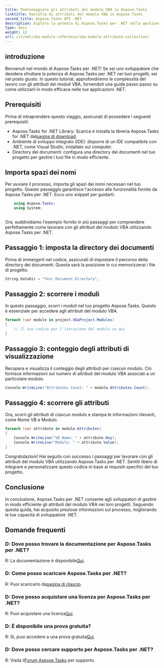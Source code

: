 ```yaml
---
title: Padroneggiare gli attributi del modulo VBA in Aspose.Tasks
linktitle: Raccolta di attributi del modulo VBA in Aspose.Tasks
second_title: Aspose.Tasks API .NET
description: Esplora la potenza di Aspose.Tasks per .NET nella gestione degli attributi del modulo VBA. Migliora i tuoi progetti .NET senza sforzo. Scarica ora! #Aspose #Tasks #Progetto MS
type: docs
weight: 12
url: /it/net/vba-module-reference/vba-module-attribute-collection/
---
```

## introduzione
Benvenuti nel mondo di Aspose.Tasks per .NET! Se sei uno sviluppatore che desidera sfruttare la potenza di Aspose.Tasks per .NET nei tuoi progetti, sei nel posto giusto. In questo tutorial, approfondiremo le complessità del lavoro con gli attributi dei moduli VBA, fornendoti una guida passo passo su come utilizzarli in modo efficace nelle tue applicazioni .NET.
## Prerequisiti
Prima di intraprendere questo viaggio, assicurati di possedere i seguenti prerequisiti:
-  Aspose.Tasks for .NET Library: Scarica e installa la libreria Aspose.Tasks for .NET dal[pagina di download](https://releases.aspose.com/tasks/net/).
- Ambiente di sviluppo integrato (IDE): disporre di un IDE compatibile con .NET, come Visual Studio, installato sul computer.
- Directory dei documenti: configura una directory dei documenti nel tuo progetto per gestire i tuoi file in modo efficiente.
## Importa spazi dei nomi
Per avviare il processo, importa gli spazi dei nomi necessari nel tuo progetto. Questo passaggio garantisce l'accesso alle funzionalità fornite da Aspose.Tasks per .NET. Ecco uno snippet per guidarti:
```csharp
    using Aspose.Tasks;
    using System;
    
```
Ora, suddividiamo l'esempio fornito in più passaggi per comprendere perfettamente come lavorare con gli attributi del modulo VBA utilizzando Aspose.Tasks per .NET.
## Passaggio 1: imposta la directory dei documenti
Prima di immergerti nel codice, assicurati di impostare il percorso della directory dei documenti. Questa sarà la posizione in cui memorizzerai i file di progetto.
```csharp
String DataDir = "Your Document Directory";
```
## Passaggio 2: scorrere i moduli
In questo passaggio, scorri i moduli nel tuo progetto Aspose.Tasks. Questo è essenziale per accedere agli attributi del modulo VBA.
```csharp
foreach (var module in project.VbaProject.Modules)
{
    // Il tuo codice per l'iterazione del modulo va qui
}
```
## Passaggio 3: conteggio degli attributi di visualizzazione
Recupera e visualizza il conteggio degli attributi per ciascun modulo. Ciò fornisce informazioni sul numero di attributi del modulo VBA associati a un particolare modulo.
```csharp
Console.WriteLine("Attributes Count: " + module.Attributes.Count);
```
## Passaggio 4: scorrere gli attributi
Ora, scorri gli attributi di ciascun modulo e stampa le informazioni rilevanti, come Nome VB e Modulo.
```csharp
foreach (var attribute in module.Attributes)
{
    Console.WriteLine("VB Name: " + attribute.Key);
    Console.WriteLine("Module: " + attribute.Value);
}
```
Congratulazioni! Hai seguito con successo i passaggi per lavorare con gli attributi del modulo VBA utilizzando Aspose.Tasks per .NET. Sentiti libero di integrare e personalizzare questo codice in base ai requisiti specifici del tuo progetto.
## Conclusione
In conclusione, Aspose.Tasks per .NET consente agli sviluppatori di gestire in modo efficiente gli attributi del modulo VBA nei loro progetti. Seguendo questa guida, hai acquisito preziose informazioni sul processo, migliorando le tue capacità di sviluppatore .NET.
## Domande frequenti
### D: Dove posso trovare la documentazione per Aspose.Tasks per .NET?
 R: La documentazione è disponibile[Qui](https://reference.aspose.com/tasks/net/).
### D: Come posso scaricare Aspose.Tasks per .NET?
 R: Puoi scaricarlo da[pagina di rilascio](https://releases.aspose.com/tasks/net/).
### D: Dove posso acquistare una licenza per Aspose.Tasks per .NET?
 R: Puoi acquistare una licenza[Qui](https://purchase.aspose.com/buy).
### D: È disponibile una prova gratuita?
 R: Sì, puoi accedere a una prova gratuita[Qui](https://releases.aspose.com/).
### D: Dove posso cercare supporto per Aspose.Tasks per .NET?
 R: Visita il[Forum Aspose.Tasks](https://forum.aspose.com/c/tasks/15) per supporto.